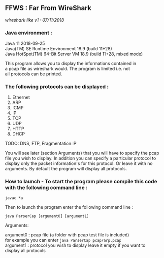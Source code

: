 ## FFWS : Far From WireShark

  *wireshark like v1 : 07/11/2018* 
  
  ### Java environment :  
  
  Java 11 2018-09-25  
  Java(TM) SE Runtime Environment 18.9 (build 11+28)  
  Java HotSpot(TM) 64-Bit Server VM 18.9 (build 11+28, mixed mode)  
  
  This program allows you to display the informations contained in  
  a pcap file as wireshark would. The program is limited i.e. not   
  all protocols can be printed.  
  
  ### The following protocols can be displayed :  
  
  1. Ethernet  
  2. ARP  
  3. ICMP  
  4. IP  
  5. TCP  
  6. UDP  
  7. HTTP  
  8. DHCP  
  	
  TODO: DNS, FTP, Fragmentation IP  

  You will see later (section Arguments) that you will have to specify the pcap
  file you wish to display. In addition you can specify a particular protocol
  to display only the packet information's for this protocol. Or leave it with
  no arguments. By default the program will display all protocols.

  ### How to launch - To start the program please compile this code with the following command line :
  
  ```javac *a```
  
  Then to launch the program enter the following command line :
  
  ```java ParserCap [argument0] [argument1]```
	
   Arguments:

   argument0 : pcap file (a folder with pcap test file is included)   
   for example you can enter ```java ParserCap pcap/arp.pcap```  
   argument1 : protocol you wish to display leave it empty if you want to display all protocols
